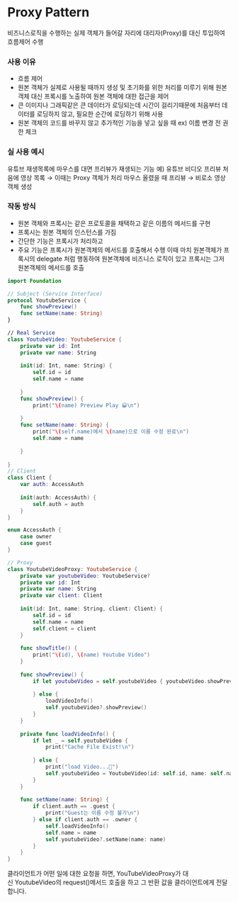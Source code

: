 # Proxy Pattern
비즈니스로직을 수행하는 실제 객체가 들어갈 자리에 
대리자(Proxy)를 대신 투입하여 흐름제어 수행

### 사용 이유
- 흐름 제어
- 원본 객체가 실제로 사용될 때까지 생성 및 초기화를 위한 처리를 미루기 위해
원본 객체 대신 프록시를 노출하여 원본 객체에 대한 접근을 제어
- 큰 이미지나 그래픽같은 큰 데이터가 로딩되는데 시간이 걸리기때문에
처음부터 데이터를 로딩하지 않고, 필요한 순간에 로딩하기 위해 사용
- 원본 객체의 코드를 바꾸지 않고 추가적인 기능을 넣고 싶을 때  ex) 이름 변경 전 권한 체크

### 실 사용 예시
유튜브 재생목록에 마우스를 대면 프리뷰가 재생되는 기능 
예) 유튜브 비디오 프리뷰
처음에 영상 목록 → 이때는 Proxy 객체가 처리
마우스 올렸을 때 프리뷰 → 비로소 영상 객체 생성

### 작동 방식
- 원본 객체와 프록시는 같은 프로토콜을 채택하고
같은 이름의 메서드를 구현
- 프록시는 원본 객체의 인스턴스를 가짐
- 간단한 기능은 프록시가 처리하고
- 주요 기능은 프록시가 원본객체의 메서드를 호출해서 수행
이때 마치 원본객체가 프록시의 delegate 처럼 행동하여
원본객체에 비즈니스 로직이 있고 프록시는 그저 원본객체의 메서드를 호출

```swift
import Foundation

// Subject (Service Interface)
protocol YoutubeService {
    func showPreview()
    func setName(name: String)
}

// Real Service
class YoutubeVideo: YoutubeService {
    private var id: Int
    private var name: String
    
    init(id: Int, name: String) {
        self.id = id
        self.name = name
        
    }
    func showPreview() {
        print("\(name) Preview Play 😀\n")
        
    }
    func setName(name: String) {
        print("\(self.name)에서 \(name)으로 이름 수정 완료\n")
        self.name = name
      
    }
    
}
// Client
class Client {
    var auth: AccessAuth
    
    init(auth: AccessAuth) {
        self.auth = auth
    }
}

enum AccessAuth {
    case owner
    case guest
}

// Proxy
class YoutubeVideoProxy: YoutubeService {
    private var youtubeVideo: YoutubeService?
    private var id: Int
    private var name: String
    private var client: Client
    
    init(id: Int, name: String, client: Client) {
        self.id = id
        self.name = name
        self.client = client
    }
    
    func showTitle() {
        print("\(id), \(name) Youtube Video")
    }
    
    func showPreview() {
        if let youtubeVideo = self.youtubeVideo { youtubeVideo.showPreview()
            
        } else {
            loadVideoInfo()
            self.youtubeVideo?.showPreview()
        }
    }
    
    private func loadVideoInfo() {
        if let _ = self.youtubeVideo {
            print("Cache File Exist!\n")
            
        } else {
            print("load Video...🐧")
            self.youtubeVideo = YoutubeVideo(id: self.id, name: self.name)
        }
    }
    
    func setName(name: String) {
        if client.auth == .guest {
            print("Guest는 이름 수정 불가\n")
        } else if client.auth == .owner {
            self.loadVideoInfo()
            self.name = name
            self.youtubeVideo?.setName(name: name)
        }
    }
}
```
클라이언트가 어떤 일에 대한 요청을 하면, YouTubeVideoProxy가 대신 YoutubeVideo의 request()메서드 호출을 하고 
그 반환 값을 클라이언트에게 전달합니다.

